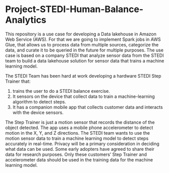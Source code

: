 # Project-STEDI-Human-Balance-Analytics

This repository is a use case for developing a Data lakehouse in Amazon Web Service (AWS). For that we are going to implement Spark jobs in AWS Glue, that allows us to process data from multiple sources, categorize the data, and curate it to be queried in the future for multiple purposes.
The use case is based on a company STEDI that analyze sensor data from the STEDI team to build a data lakehouse solution for sensor data that trains a machine learning model.

The STEDI Team has been hard at work developing a hardware STEDI Step Trainer that:
1. trains the user to do a STEDI balance exercise.
2. It sensors on the device that collect data to train a machine-learning algorithm to detect steps.
3. It has a companion mobile app that collects customer data and interacts with the device sensors.

The Step Trainer is just a motion sensor that records the distance of the object detected. The app uses a mobile phone accelerometer to detect motion in the X, Y, and Z directions. The STEDI team wants to use the motion sensor data to train a machine learning model to detect steps accurately in real-time. Privacy will be a primary consideration in deciding what data can be used. Some early adopters have agreed to share their data for research purposes. Only these customers’ Step Trainer and accelerometer data should be used in the training data for the machine learning model.


